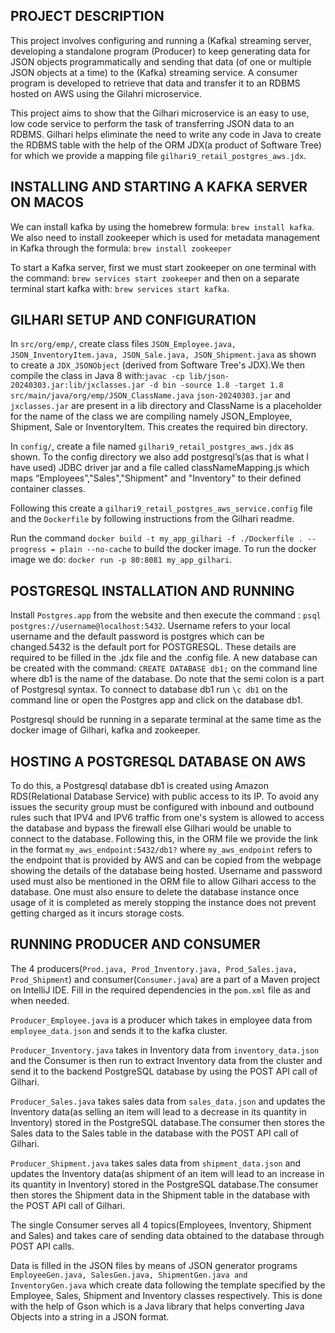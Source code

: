 ## PROJECT DESCRIPTION

This project involves configuring and running a (Kafka) streaming server, developing a standalone program (Producer) to keep generating data for JSON objects programmatically and sending that data (of one or multiple JSON objects at a time) to the (Kafka) streaming service. A consumer program is developed to retrieve that data and transfer it to an RDBMS hosted on AWS using the Gilahri microservice.

This project aims to show that the Gilhari microservice is an easy to use, low code service to perform the task of transferring JSON data to an RDBMS. Gilhari helps eliminate the need to write any code in Java to create the RDBMS table with the help of the ORM JDX(a product of Software Tree) for which we provide a mapping file ```gilhari9_retail_postgres_aws.jdx```.



## INSTALLING AND STARTING A KAFKA SERVER ON MACOS

  We can install kafka by using the homebrew formula: ```brew install kafka```. We also need to install zookeeper which is used for metadata management in Kafka through the formula: ```brew install zookeeper```

  To start a Kafka server, first we must start zookeeper on one terminal with the command: ```brew services start zookeeper``` and then on a separate terminal start kafka with: ```brew services start kafka```.

## GILHARI SETUP AND CONFIGURATION
	
  In ```src/org/emp/```, create class files ```JSON_Employee.java, JSON_InventoryItem.java, JSON_Sale.java, JSON_Shipment.java``` as shown to create a ```JDX_JSONObject``` (derived from Software Tree's JDX).We then compile the class in Java 8 with:```javac -cp lib/json-20240303.jar:lib/jxclasses.jar -d bin -source 1.8 -target 1.8 src/main/java/org/emp/JSON_ClassName.java```
 ```json-20240303.jar``` and ```jxclasses.jar``` are present in a lib directory and ClassName is a placeholder for the name of the class we are compiling namely JSON_Employee, Shipment, Sale or InventoryItem. This creates the required bin directory.

  In ```config/```, create a file named ```gilhari9_retail_postgres_aws.jdx``` as shown. To the config directory we also add postgresql’s(as that is what I have used) JDBC driver jar and a file called classNameMapping.js which maps “Employees”,"Sales","Shipment" and "Inventory" to their defined container classes.
  
  Following this create a ```gilhari9_retail_postgres_aws_service.config``` file and the ```Dockerfile``` by following instructions from the Gilhari readme.

  Run the command ```docker build -t my_app_gilhari -f ./Dockerfile . --progress = plain --no-cache``` to build the docker image. To run the docker image we do: ```docker run -p 80:8081 my_app_gilhari```.

## POSTGRESQL INSTALLATION AND RUNNING
  
  Install ```Postgres.app``` from the website and then execute the command : ```psql postgres://username@localhost:5432```. Username refers to your local username and the default password is postgres which can be changed.5432 is the default port for POSTGRESQL. These details are required to be filled in the .jdx file and the .config file. A new database can be created with the command: ```CREATE DATABASE db1;``` on the command line where db1 is the name of the database. Do note that the semi colon is a part of Postgresql syntax. To connect to database db1 run ```\c db1``` on the command line or open the Postgres app and click on the database db1.

Postgresql should be running in a separate terminal at the same time as the docker image of Gilhari, kafka and zookeeper.

## HOSTING A POSTGRESQL DATABASE ON AWS
   To do this, a Postgresql database db1 is created using Amazon RDS(Relational Database Service) with public access to its IP. To avoid any issues the security group must be configured with inbound and outbound rules such that IPV4 and IPV6 traffic from one's system is allowed to access the database and bypass the firewall else Gilhari would be unable to connect to the database. Following this, in the ORM file we provide the link in the format ``` my_aws_endpoint:5432/db1? ``` where ``` my_aws_endpoint ``` refers to the endpoint that is provided by AWS and can be copied from the webpage showing the details of the database being hosted. Username and password used must also be mentioned in the ORM file to allow Gilhari access to the database. One must also ensure to delete the database instance once usage of it is completed as merely stopping the instance does not prevent getting charged as it incurs storage costs.

## RUNNING PRODUCER AND CONSUMER
 The 4 producers(```Prod.java, Prod_Inventory.java, Prod_Sales.java, Prod_Shipment```) and consumer(```Consumer.java```) are a part of a Maven project on  IntelliJ IDE. Fill in the required dependencies in the ```pom.xml``` file as and when needed. 

```Producer_Employee.java``` is a producer which takes in employee data from ```employee_data.json``` and sends it to the kafka cluster.

```Producer_Inventory.java``` takes in Inventory data from ```inventory_data.json``` and the Consumer is then run to extract Inventory data from the cluster and send it to the backend PostgreSQL database by using the POST API call of Gilhari. 

```Producer_Sales.java``` takes sales data from ```sales_data.json``` and updates the Inventory data(as selling an item will lead to a decrease in its quantity in Inventory) stored in the PostgreSQL database.The consumer then stores the Sales data to the Sales table in the database with the POST API call of Gilhari. 

```Producer_Shipment.java``` takes sales data from ```shipment_data.json``` and updates the Inventory data(as shipment of an item will lead to an increase in its quantity in Inventory) stored in the PostgreSQL database.The consumer then stores the Shipment data in the Shipment table in the database with the POST API call of Gilhari. 

The single Consumer serves all 4 topics(Employees, Inventory, Shipment and Sales) and takes care of sending data obtained to the database through POST API calls.

Data is filled in the JSON files by means of JSON generator programs ```EmployeeGen.java, SalesGen.java, ShipmentGen.java and InventoryGen.java``` which create data following the template specified by the Employee, Sales, Shipment and Inventory classes respectively. This is done with the help of Gson which is a Java library that helps converting Java Objects into a string in a JSON format.

